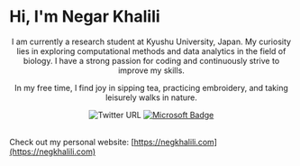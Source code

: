 # Hi, I'm Negar Khalili

<p align="center">
  I am currently a research student at Kyushu University, Japan. My curiosity lies in exploring computational methods and data analytics in the field of biology. I have a strong passion for coding and continuously strive to improve my skills.
</p>

<p align="center">
  In my free time, I find joy in sipping tea, practicing embroidery, and taking leisurely walks in nature.
</p>

<div align="center">
  <img src="https://img.shields.io/twitter/url?url=https://twitter.com/NegKhalili" alt="Twitter URL">
  <a href="mailto:negarkhalili@hotmail.com">
    <img src="https://img.shields.io/badge/-negarkhalili@hotmail.com-c14438?style=flat-square&logo=Microsoft&logoColor=white" alt="Microsoft Badge">
  </a>
</div>
<br>

Check out my personal website: [https://negkhalili.com](https://negkhalili.com)
